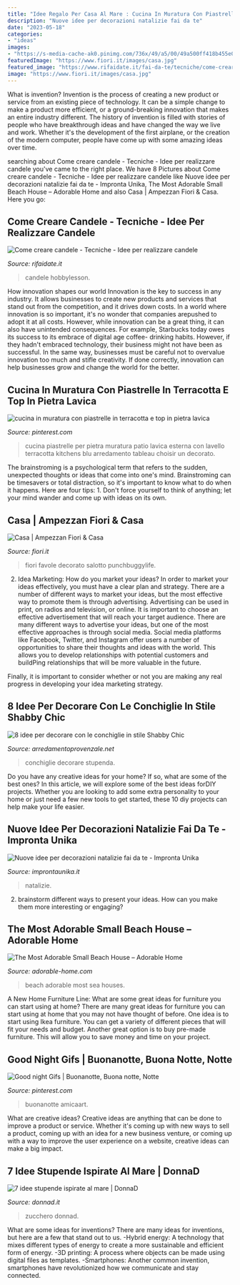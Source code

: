 ```yaml
---
title: "Idee Regalo Per Casa Al Mare : Cucina In Muratura Con Piastrelle In Terracotta E Top In Pietra Lavica"
description: "Nuove idee per decorazioni natalizie fai da te"
date: "2023-05-18"
categories:
- "ideas"
images:
- "https://s-media-cache-ak0.pinimg.com/736x/49/a5/00/49a500ff418b455e0db6ef63e8b52edd.jpg"
featuredImage: "https://www.fiori.it/images/casa.jpg"
featured_image: "https://www.rifaidate.it/fai-da-te/tecniche/come-creare-candele_O2.jpg"
image: "https://www.fiori.it/images/casa.jpg"
---
```



What is invention?
Invention is the process of creating a new product or service from an existing piece of technology. It can be a simple change to make a product more efficient, or a ground-breaking innovation that makes an entire industry different. 
The history of invention is filled with stories of people who have breakthrough ideas and have changed the way we live and work. Whether it's the development of the first airplane, or the creation of the modern computer, people have come up with some amazing ideas over time.

	

		
searching about Come creare candele - Tecniche - Idee per realizzare candele you've came to the right place. We have 8 Pictures about Come creare candele - Tecniche - Idee per realizzare candele like Nuove idee per decorazioni natalizie fai da te - Impronta Unika, The Most Adorable Small Beach House – Adorable Home and also Casa | Ampezzan Fiori &amp; Casa. Here you go:
		
    
## Come Creare Candele - Tecniche - Idee Per Realizzare Candele

<img loading=lazy src="https://www.rifaidate.it/fai-da-te/tecniche/come-creare-candele_O2.jpg" onerror="this.onerror=null;this.src='https://tse4.mm.bing.net/th?id=OIP.IV8-I51wKNjtMWvyXblunwHaNK&amp;pid=15.1';" alt="Come creare candele - Tecniche - Idee per realizzare candele">

_Source: rifaidate.it_

>candele hobbylesson. 

	

How innovation shapes our world
Innovation is the key to success in any industry. It allows businesses to create new products and services that stand out from the competition, and it drives down costs. In a world where innovation is so important, it's no wonder that companies arepushed to adopt it at all costs. However, while innovation can be a great thing, it can also have unintended consequences. For example, Starbucks today owes its success to its embrace of digital age coffee- drinking habits. However, if they hadn't embraced technology, their business might not have been as successful. In the same way, businesses must be careful not to overvalue innovation too much and stifle creativity. If done correctly, innovation can help businesses grow and change the world for the better.

    
## Cucina In Muratura Con Piastrelle In Terracotta E Top In Pietra Lavica

<img loading=lazy src="https://s-media-cache-ak0.pinimg.com/736x/49/a5/00/49a500ff418b455e0db6ef63e8b52edd.jpg" onerror="this.onerror=null;this.src='https://tse1.mm.bing.net/th?id=OIP.9nVXJs6aTNrdJE4uikEiuwHaE6&amp;pid=15.1';" alt="cucina in muratura con piastrelle in terracotta e top in pietra lavica">

_Source: pinterest.com_

>cucina piastrelle per pietra muratura patio lavica esterna con lavello terracotta kitchens blu arredamento tableau choisir un decorato. 

	

The brainstroming is a psychological term that refers to the sudden, unexpected thoughts or ideas that come into one's mind. Brainstroming can be timesavers or total distraction, so it's important to know what to do when it happens. Here are four tips: 1. Don't force yourself to think of anything; let your mind wander and come up with ideas on its own. 
    
## Casa | Ampezzan Fiori &amp; Casa

<img loading=lazy src="https://www.fiori.it/images/casa.jpg" onerror="this.onerror=null;this.src='https://tse4.mm.bing.net/th?id=OIP.gcxvEEFd0m5voLj5C_XjtQHaE8&amp;pid=15.1';" alt="Casa | Ampezzan Fiori &amp; Casa">

_Source: fiori.it_

>fiori favole decorato salotto punchbuggylife. 

	

2. Idea Marketing: How do you market your ideas?
In order to market your ideas effectively, you must have a clear plan and strategy. There are a number of different ways to market your ideas, but the most effective way to promote them is through advertising. Advertising can be used in print, on radios and television, or online. It is important to choose an effective advertisement that will reach your target audience.
There are many different ways to advertise your ideas, but one of the most effective approaches is through social media. Social media platforms like Facebook, Twitter, and Instagram offer users a number of opportunities to share their thoughts and ideas with the world. This allows you to develop relationships with potential customers and buildPing relationships that will be more valuable in the future.

Finally, it is important to consider whether or not you are making any real progress in developing your idea marketing strategy.

    
## 8 Idee Per Decorare Con Le Conchiglie In Stile Shabby Chic

<img loading=lazy src="https://www.arredamentoprovenzale.net/wp-content/uploads/2016/07/conchiglie-palla-natale.jpg" onerror="this.onerror=null;this.src='https://tse4.mm.bing.net/th?id=OIP.nvySAt2-XEQ7vo1_tYijzQHaLF&amp;pid=15.1';" alt="8 idee per decorare con le conchiglie in stile Shabby Chic">

_Source: arredamentoprovenzale.net_

>conchiglie decorare stupenda. 

	

Do you have any creative ideas for your home? If so, what are some of the best ones? In this article, we will explore some of the best ideas forDIY projects. Whether you are looking to add some extra personality to your home or just need a few new tools to get started, these 10 diy projects can help make your life easier.

    
## Nuove Idee Per Decorazioni Natalizie Fai Da Te - Impronta Unika

<img loading=lazy src="https://www.improntaunika.it/wp-content/uploads/2014/11/Nuove-idee-per-decorazioni-natalizie-fai-da-te-890x1024.jpg" onerror="this.onerror=null;this.src='https://tse1.mm.bing.net/th?id=OIP.hf1n9dUB_tN0ShcdxsPIGwHaIh&amp;pid=15.1';" alt="Nuove idee per decorazioni natalizie fai da te - Impronta Unika">

_Source: improntaunika.it_

>natalizie. 

	

2. brainstorm different ways to present your ideas. How can you make them more interesting or engaging?

    
## The Most Adorable Small Beach House – Adorable Home

<img loading=lazy src="https://adorable-home.com/wp-content/uploads/2013/07/The-Most-Adorable-Small-Beach-House-20.jpg" onerror="this.onerror=null;this.src='https://tse3.mm.bing.net/th?id=OIP.kyq6WPGklF86jmD04Q0CnAHaE6&amp;pid=15.1';" alt="The Most Adorable Small Beach House – Adorable Home">

_Source: adorable-home.com_

>beach adorable most sea houses. 

	

A New Home Furniture Line: What are some great ideas for furniture you can start using at home?
There are many great ideas for furniture you can start using at home that you may not have thought of before. One idea is to start using Ikea furniture. You can get a variety of different pieces that will fit your needs and budget. Another great option is to buy pre-made furniture. This will allow you to save money and time on your project.

    
## Good Night Gifs | Buonanotte, Buona Notte, Notte

<img loading=lazy src="https://i.pinimg.com/originals/4d/e0/3b/4de03b4ddf21066741cd182b4572893a.jpg" onerror="this.onerror=null;this.src='https://tse3.mm.bing.net/th?id=OIP.0SGxBwsJsWJAzYcjm4l8BgHaLG&amp;pid=15.1';" alt="Good night Gifs | Buonanotte, Buona notte, Notte">

_Source: pinterest.com_

>buonanotte amicaart. 

	

What are creative ideas?
Creative ideas are anything that can be done to improve a product or service. Whether it's coming up with new ways to sell a product, coming up with an idea for a new business venture, or coming up with a way to improve the user experience on a website, creative ideas can make a big impact.

    
## 7 Idee Stupende Ispirate Al Mare | DonnaD

<img loading=lazy src="https://www.donnad.it/sites/default/files/styles/r_visual_d/public/201824/torte-tema-marino-pasta-di-zucchero_0.jpg?itok=9NXthzKw" onerror="this.onerror=null;this.src='https://tse2.mm.bing.net/th?id=OIP.zfNt2KAuo7Im5iw-p7EczQHaE8&amp;pid=15.1';" alt="7 idee stupende ispirate al mare | DonnaD">

_Source: donnad.it_

>zucchero donnad. 

	

What are some ideas for inventions?
There are many ideas for inventions, but here are a few that stand out to us. 
-Hybrid energy: A technology that mixes different types of energy to create a more sustainable and efficient form of energy.
-3D printing: A process where objects can be made using digital files as templates.
-Smartphones: Another common invention, smartphones have revolutionized how we communicate and stay connected.

